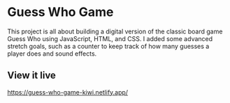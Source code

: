 # Guess Who Game
This project is all about building a digital version of the classic board game Guess Who using JavaScript, HTML, and CSS. I added some advanced stretch goals, such as a counter to keep track of how many guesses a player does and sound effects.

## View it live
https://guess-who-game-kiwi.netlify.app/

